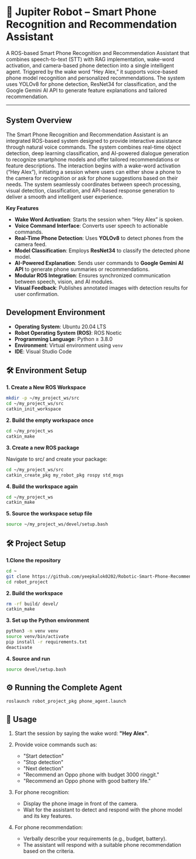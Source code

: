 # 🤖 Jupiter Robot – Smart Phone Recognition and Recommendation Assistant

A ROS-based Smart Phone Recognition and Recommendation Assistant that combines speech-to-text (STT) with RAG implementation, wake-word activation, and camera-based phone detection into a single intelligent agent. Triggered by the wake word “Hey Alex,” it supports voice-based phone model recognition and personalized recommendations. The system uses YOLOv8 for phone detection, ResNet34 for classification, and the Google Gemini AI API to generate feature explanations and tailored recommendation.  

---

## System Overview
The Smart Phone Recognition and Recommendation Assistant is an integrated ROS-based system designed to provide interactive assistance through natural voice commands. The system combines real-time object detection, deep learning classification, and AI-powered dialogue generation to recognize smartphone models and offer tailored recommendations or feature descriptions. The interaction begins with a wake-word activation (“Hey Alex”), initiating a session where users can either show a phone to the camera for recognition or ask for phone suggestions based on their needs. The system seamlessly coordinates between speech processing, visual detection, classification, and API-based response generation to deliver a smooth and intelligent user experience.

**Key Features**
- **Wake Word Activation**: Starts the session when “Hey Alex” is spoken.
- **Voice Command Interface**: Converts user speech to actionable commands.
- **Real-Time Phone Detection**: Uses **YOLOv8** to detect phones from the camera feed.
- **Model Classification**: Employs **ResNet34** to classify the detected phone model.
- **AI-Powered Explanation**: Sends user commands to **Google Gemini AI API** to generate phone summaries or recommendations.
- **Modular ROS Integration**: Ensures synchronized communication between speech, vision, and AI modules.
- **Visual Feedback**: Publishes annotated images with detection results for user confirmation.


## Development Environment
- **Operating System**: Ubuntu 20.04 LTS  
- **Robot Operating System (ROS)**: ROS Noetic 
- **Programming Language**: Python ≥ 3.8.0  
- **Environment**: Virtual environment using `venv`  
- **IDE**: Visual Studio Code  

## 🛠️ Environment Setup 
**1. Create a New ROS Workspace**
```bash
mkdir -p ~/my_project_ws/src
cd ~/my_project_ws/src
catkin_init_workspace
```

**2. Build the empty workspace once**
```bash
cd ~/my_project_ws
catkin_make
```

**3. Create a new ROS package**

Navigate to src/ and create your package:
```bash
cd ~/my_project_ws/src
catkin_create_pkg my_robot_pkg rospy std_msgs
```

**4. Build the workspace again**
```bash
cd ~/my_project_ws
catkin_make
```

**5. Source the workspace setup file**
```bash
source ~/my_project_ws/devel/setup.bash
```

## 🛠️ Project Setup
**1.Clone the repository**
```bash
cd ~
git clone https://github.com/yeepkalok0202/Robotic-Smart-Phone-Recommendation-Recognition-Chatbot.git robot_project
cd robot_project
```

**2. Build the workspace**
```bash
rm -rf build/ devel/
catkin_make
```

**3. Set up the Python environment**
```bash
python3 -m venv venv
source venv/bin/activate
pip install -r requirements.txt
deactivate
```

**4. Source and run**
```bash
source devel/setup.bash
```

## ⚙️ Running the Complete Agent 

```bash
roslaunch robot_project_pkg phone_agent.launch
```

## 📌 Usage

1. Start the session by saying the wake word: **"Hey Alex"**.

2. Provide voice commands such as:
   - "Start detection"
   - "Stop detection"
   - "Next detection"
   - "Recommend an Oppo phone with budget 3000 ringgit."
   - "Recommend an Oppo phone with good battery life."

3. For phone recognition:
   - Display the phone image in front of the camera.
   - Wait for the assistant to detect and respond with the phone model and its key features.

4. For phone recommendation:
   - Verbally describe your requirements (e.g., budget, battery).
   - The assistant will respond with a suitable phone recommendation based on the criteria.
